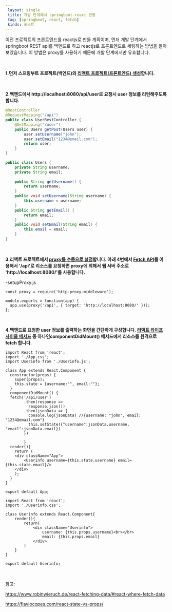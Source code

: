```yaml
---
 layout: single
 title: 개발 단계에서 springboot-react 연동
 tag: [springboot, react, fetch]
 kinds: 포스트
---
```


이전 프로젝트의 프론트엔드를 reactjs로 만들 계획이며, 먼저 개발 단계에서 springboot REST api를 백엔드로 하고 reactjs로 프론트엔드로 세팅하는 방법을 알아보았습니다. 이 방법은 proxy를 사용하기 때문에 개발 단계에서만 유효합니다.

<br>



**1.먼저 스프링부트 프로젝트(백엔드)와 [리액트 프로젝트(프론트엔드) 생성](https://reactjs.org/docs/create-a-new-react-app.html)합니다.**

<br>

**2.백엔드에서 http://localhost:8080/api/user로 요청시 user 정보를 리턴해주도록 합니다.** 

```java
@RestController
@RequestMapping("/api")
public class UserRestController {
	@GetMapping("/user")
	public Users getPost(Users user) {
		user.setUsername("john");
		user.setEmail("1234@email.com");
		return user;
	}
}
```

```java
public class Users {
	private String username;
	private String email;
	
	public String getUsername() {
		return username;
	}
	public void setUsername(String username) {
		this.username = username;
	}
	public String getEmail() {
		return email;
	}
	public void setEmail(String email) {
		this.email = email;
	}
}
```

<br>

**3.리액트 프로젝트에서 [proxy를 수동으로 설정](https://facebook.github.io/create-react-app/docs/proxying-api-requests-in-development#configuring-the-proxy-manually)합니다. 아래 4번에서 [Fetch API](https://developer.mozilla.org/ko/docs/Web/API/Fetch_API)를 이용해서 '/api'로 리소스를 요청하면 proxy에 의해서 웹 서버 주소로 'http://localhost:8080/'를 사용합니다.**

-setupProxy.js

```react
const proxy = require('http-proxy-middleware');

module.exports = function(app) {
  app.use(proxy('/api', { target: 'http://localhost:8080/' }));
};
```

<br>

**4.백엔드로 요청한 user 정보를 출력하는 화면을 간단하게 구성합니다. [리액트 라이프 사이클 메서드](https://reactjs.org/docs/react-component.html#the-component-lifecycle) 중 하나인componentDidMount() 메서드에서 리소스를 원격으로 fetch 합니다.**

```react
import React from 'react';
import './App.css';
import Userinfo from './Userinfo.js';

class App extends React.Component {
  constructor(props) {
    super(props);
    this.state = {username:"", email:""};
  }
  componentDidMount() {
  fetch('/api/user')
        .then(response => 
          response.json())
        .then(jsonData => {
          console.log(jsonData) //{username: "john", email: "1234@email.com"}
          this.setState({"username":jsonData.username, "email":jsonData.email})
        })
 
        }
  render(){
    return (
    <div className="App">
        <Userinfo username={this.state.username} email={this.state.email}/>
    </div>
    );
  }  
}

export default App;
```

```react
import React from 'react';
import './Userinfo.css';

class Userinfo extends React.Component{
    render(){
        return(
            <div className="Userinfo">
                username: {this.props.username}<br></br>
                email: {this.props.email}
            </div>
        )
    }
}

export default Userinfo;
```



<br>

참고:

https://www.robinwieruch.de/react-fetching-data/#react-where-fetch-data

https://flaviocopes.com/react-state-vs-props/

